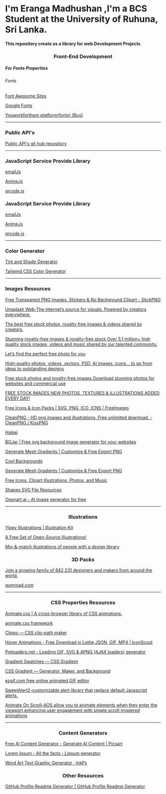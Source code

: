 
<!--End the html page here -->
<h1>I'm Eranga Madhushan ,I'm a BCS Student at the University of Ruhuna, Sri Lanka.</h1>
<h4>This repository create as a library for web Development Projects</h4>
<h3 style="text-align:center;">Front-End Development</h3>
<h5>For Fonts Properties</h5>
<h6>Fonts</h6>
<p><a href="https://fontawesome.com/?utm_source=cdnjs&utm_medium=cdnjs_link&utm_campaign=cdnjs_library" target="_blank">Font Awesome Sites</a></p>
<p><a href="https://fonts.google.com/" target="_blank">Google Fonts</a></p>
<p><a href="https://www.youworkforthem.com/" target="_blank">Youworkforthem platform(fonts) (Buy)</a></p>
<hr/>



<h3 style="text-align-center" >Public API's</h3>
<p><a href="https://github.com/public-apis/public-apis" target="_blank">Public API's git hub repository</a></p>
<hr/>


<h3 style="text-align-center" target="_blank">JavaScript Service Provide  Library</h3>
<p><a href="https://www.emailjs.com/" target="_blank">emailJs</a></p>
<p><a href="https://cdnjs.com/libraries/animejs" target="_blank">AnimeJs</a></p>
<p><a href="https://davidshimjs.github.io/qrcodejs/" target="_blank">qrcode.js</a></p>

<h3 style="text-align-center">JavaScript Service Provide  Library</h3>
<p><a href="https://www.emailjs.com/">emailJs</a></p>
<p><a href="https://cdnjs.com/libraries/animejs">AnimeJs</a></p>
<p><a href="https://davidshimjs.github.io/qrcodejs/">qrcode.js</a></p>


<hr/>

<h3 style="text-align-center">Color Generator</h3>
<p><a href="https://maketintsandshades.com" target="_blank">Tint and Shade Generator</a></p>
<p><a href="https://uicolors.app/create" target="_blank">Tailwind CSS Color Generator</a></p>
<hr/>



<h3>Images Resources</h3>
<p><a href="https://www.stickpng.com" target="_blank"> Free Transparent PNG Images, Stickers & No Background Clipart - StickPNG
</a></p>
<p><a href="https://www.unsplash.com" target="_blank">Unsplash Web-The internet’s source for visuals.
Powered by creators everywhere.</a></p>
<p><a href="https://www.pexels.com/" target="_blank">The best free stock photos, royalty free images & videos shared by creators.</a></p>
<p><a href="https://www.pixabay.com/" target="_blank">Stunning royalty-free images & royalty-free stock
Over 5.1 million+ high quality stock images, videos and music shared by our talented community.</a></p>
<p><a href="https://www.kaboompics.com/" target="_blank">Let’s find the perfect
free photo for you</a></p>
<p><a href="https://www.freepik.com/" target="_blank">High-quality photos, videos, vectors, PSD, AI images, icons... to go from ideas to outstanding designs</a></p>
<p><a href="https://www.burst.shopify.com/" target="_blank">Free stock photos and royalty-free images
Download stunning photos for websites and commercial use</a></p>
<p><a href="https://www.stockvault.net/" target="_blank">FREE STOCK IMAGES
NEW PHOTOS, TEXTURES & ILLUSTRATIONS ADDED EVERY DAY!</a></p>
<p><a href="" target="_blank"></a></p>
<p><a href="https://www.freeimages.com/icon
" target="_blank">Free Icons & Icon Packs | SVG, PNG, ICO, ICNS | FreeImages </a>
</p>
<p><a href="https://www.cleanpng.com
" target="_blank">CleanPNG - HD png images and illustrations. Free unlimited download. - CleanPNG / KissPNG </a></p>
<p><a href="https://app.haikei.app
" target="_blank">Haikei </a></p>
<p><a href="https://bgjar.com/#google_vignette
" target="_blank">BGJar | Free svg background image generator for your websites
</a></p>
<p><a href="https://meshgradient.in
" target="_blank">Generate Mesh Gradients | Customize & Free Export PNG
 </a></p>
<p><a href="https://coolbackgrounds.io" target="_blank">Cool Backgrounds </a></p>

<p><a href="https://meshgradient.in
" target="_blank">Generate Mesh Gradients | Customize & Free Export PNG
 </a></p>
<p><a href="https://icons8.com
" target="_blank">Free Icons, Clipart Illustrations, Photos, and Music
 </a></p>
 <p><a href="https://shapes.framer.website/" target="_blank">Shapes SVG File Resources</a></p>
 <p><a href="https://openart.ai/home" target="_blank">Openart.ai - AI image generator for free</a></p>
 <hr/>

<h3 style="text-align:center;">Illustrations</h3>
<p><a href="https://illustrationkit.com/illustrations/
" target="_blank">Yippy Illustrations | Illustration Kit </a></p>
<p><a href="https://www.opendoodles.com/">A Free Set of Open-Source Illustrations! </a></p>
<p><a href="https://www.humaaans.com/">Mix-&-match illustrations of people with a design library</a></p>
</hr>

<h3 style="text-align:center;">3D Packs</h3>
<p><a href="https://ui8.net/">Join a growing family of 842,231 designers and makers from around the world. </a></p>
<p><a href="https://gumroad.com/3d/animating">gumroad.com </a></p>

<hr/>
 <h3 style="text-align:center">CSS Properties Resources</h3>
<p><a href="https://animate.style
" target="_blank">Animate.css | A cross-browser library of CSS animations.
 </a></p>
 <p><a href="https://animate.style">animate.css framework</p>
 <p><a href="https://bennettfeely.com/clippy/
 " target="_blank">Clippy — CSS clip-path maker</a></p>
<p><a href="https://iconscout.com/lottie-animations/
" target="_blank">Hover Animations - Free Download in Lottie JSON, GIF, MP4 | IconScout
 </a></p>
<p><a href="https://icons8.com/preloaders/
" target="_blank">Preloaders.net - Loading GIF, SVG & APNG (AJAX loaders) generator
 </a></p>
<p><a href="https://cssgradient.io/swatches/
" target="_blank">Gradient Swatches — CSS Gradient
 </a></p>
<p><a href="https://cssgradient.io
" target="_blank">CSS Gradient — Generator, Maker, and Background
 </a></p>
<p><a href="https://ezgif.com
" target="_blank">ezgif.com free online animated GIF editor
 </a></p>
 <p><a href="https://sweetalert2.github.io/">SweetAlert2-customizable alert library that replace default Javascript alerts.</a></p>
 <p><a href="https://michalsnik.github.io/aos/">Animate On Scroll-AOS allow you to animate elements when they enter the viewport,enhancing user engagement with simple scroll-triggered animations</a></p>
 <hr/>




 <h3 style="text-align:center">Content Generators</h3>
<p><a href="https://picsart.com/ai-content-generator/
" target="_blank">Free AI Content Generator - Generate AI Content | Picsart
 </a></p>
<p><a href="https://www.lipsum.com
" target="_blank">Lorem Ipsum - All the facts - Lipsum generator
 </a></p>
<p><a href="https://inkpx.com/word-art-generator
" target="_blank">Word Art Text Graphic Generator · InkPx
 </a></p>


 <h3 style="text-align:center;">Other Resources</h3>
<p><a href="https://rahuldkjain.github.io/gh-profile-readme-generator/
" target="_blank">GitHub Profile Readme Generator | GitHub Profile Readme Generator
 </a></p>

<p><a href=""> </a></p>
